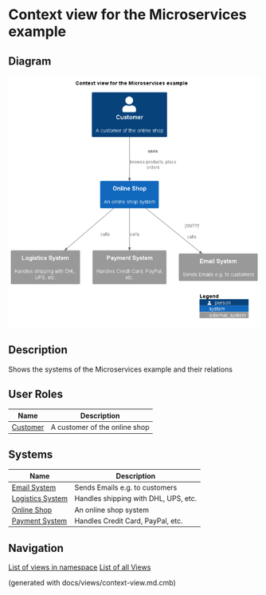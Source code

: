# Context view for the Microservices example

## Diagram
![Context view for the Microservices example](../../../../software-development/architecture/example/microservices/context-view.png)

## Description
Shows the systems of the Microservices example and their relations
## User Roles
| Name | Description |
|---|---|
| [Customer](../../../../software-development/architecture/example/microservices/customer.md) | A customer of the online shop |
## Systems
| Name | Description |
|---|---|
| [Email System](../../../../software-development/architecture/example/microservices/email-system.md) | Sends Emails e.g. to customers |
| [Logistics System](../../../../software-development/architecture/example/microservices/logistics-system.md) | Handles shipping with DHL, UPS, etc. |
| [Online Shop](../../../../software-development/architecture/example/microservices/online-shop.md) | An online shop system |
| [Payment System](../../../../software-development/architecture/example/microservices/payment-system.md) | Handles Credit Card, PayPal, etc. |


## Navigation
[List of views in namespace](./views-in-namespace.md)
[List of all Views](../../../../views.md)

(generated with docs/views/context-view.md.cmb)
